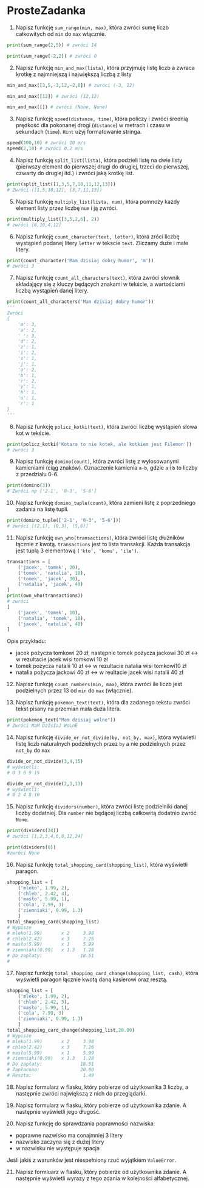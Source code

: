 # ProsteZadanka

1. Napisz funkcję `sum_range(min, max)`, która zwróci sumę liczb całkowitych od `min` do `max` włącznie.

```py
print(sum_range(2,5)) # zwróci 14

print(sum_range(-2,2)) # zwróci 0
```

2. Napisz funkcję `min_and_max(lista)`, która przyjmuję listę liczb a zwraca krotkę z najmniejszą i największą liczbą z listy

```py
min_and_max([3,5,-3,12,-2,0]) # zwróci (-3, 12)

min_and_max([12]) # zwróci (12,12)

min_and_max([]) # zwróci (None, None)
```

3. Napisz funkcję `speed(distance, time)`, która policzy i zwróci średnią prędkość dla pokonanej drogi (`distance`) w metrach i czasu w sekundach (`time`). `Hint` użyj formatowanie stringa.

```py
speed(100,10) # zwróci 10 m/s
speed(2,10) # zwróci 0.2 m/s
```

4. Napisz funkcję `split_list(lista)`, która podzieli listę na dwie listy (pierwszy element do pierwszej drugi do drugiej, trzeci do pierwszej, czwarty do drugiej itd.) i zwróci jaką krotkę list.

```py
print(split_list([1,3,5,7,10,11,12,13]))
# Zwróci ([1,5,10,12], [3,7,11,13])
```

5. Napisz funkcję `multiply_list(lista, num)`, która pomnoży każdy element listy przez liczbę `num` i ją zwróci.

```py
print(multiply_list([3,5,2,6], 2))
# zwróci [6,10,4,12]
```

6. Napisz funkcję `count_character(text, letter)`, która zróci liczbę wystąpień podanej litery `letter` w tekscie `text`. Zliczamy duże i małe litery.

```py
print(count_character('Mam dzisiaj dobry humor', 'm'))
# zwróci 3
```

7. Napisz funkcję `count_all_characters(text)`, która zwróci słownik składający się z kluczy będących znakami w tekście, a wartościami liczbą wystąpień danej litery.

```py
print(count_all_characters('Mam dzisiaj dobry humor'))
'''
Zwróci
{
    'm': 3,
    'a': 2,
    ' ': 3,
    'd': 2,
    'z': 1,
    'i': 2,
    's': 1,
    'j': 1,
    'o': 2,
    'b': 1,
    'r': 2,
    'y': 1,
    'h': 1,
    'u': 1,
    'r': 1
}
'''
```

8. Napisz funkcję `policz_kotki(text)`, która zwróci liczbę wystąpień słowa kot w tekście.

```py
print(policz_kotki('Kotara to nie kotek, ale kotkiem jest Filemon'))
# zwróci 3
```

9. Napisz funkcję `domino(count)`, która zwróci listę z wylosowanymi kamieniami (ciąg znaków). Oznaczenie kamienia `a-b`, gdzie `a` i `b` to liczby z przedziału 0-6.

```py
print(domino(3))
# Zwróci np ['2-1', '0-3', '5-6']
```

10. Napisz funkcję `domino_tuple(count)`, która zamieni listę z poprzedniego zadania na listę tupli.

```py
print(domino_tuple(['2-1', '0-3', '5-6']))
# zwróci [(2,1), (0,3), (5,6)]
```

11. Napisz funkcję `own_who(transactions)`, która zwróci listę dłużników łącznie z kwotą. `transactions` jest to lista transakcji. Każda transakcja jest tuplą 3 elementową `('kto', 'komu', 'ile')`.

```py
transactions = [
    ('jacek', 'tomek', 20),
    ('tomek', 'natalia', 10),
    ('tomek', 'jacek', 30),
    ('natalia', 'jacek', 40)
]
print(own_who(transactions))
# zwróci 
[
    ('jacek', 'tomek', 10),
    ('natalia', 'tomek', 10),
    ('jacek', 'natalia', 40)
]
```

Opis przykładu: 
- jacek pożycza tomkowi 20 zł, następnie tomek pożycza jackowi 30 zł <-> w rezultacie jacek wisi tomkowi 10 zł
- tomek pożycza natalii 10 zł <-> w rezultacie natalia wisi tomkowi10 zł
- natalia pożycza jackowi 40 zł <-> w reultacie jacek wisi natalii 40 zł

12. Napisz funkcję `count_numbers(min, max)`, która zwróci ile liczb jest podzielnych przez 13 od `min` do `max` (włącznie).

13. Napisz funkcję `pokemon_text(text)`, która dla zadanego tekstu zwróci tekst pisany na przemian mała duża litera.

```py
print(pokemon_text("Mam dzisiaj wolne"))
# Zwróci MaM DzIsIaJ WoLnE
```

14. Napisz funkcję `divide_or_not_divide(by, not_by, max)`, która wyświetli listę liczb naturalnych podzielnych przez `by` a nie podzielnych przez `not_by` do `max`

```py
divide_or_not_divide(3,4,15)
# wyświetli:
# 0 3 6 9 15

divide_or_not_divide(2,3,13)
# wyświetli:
# 0 2 4 8 10
```

15. Napisz funkcję `dividers(number)`, która zwróci listę podzielniki danej liczby dodatniej. Dla `number` nie będącej liczbą całkowitą dodatnio zwróć `None`.

```py
print(dividers(24))
# zwróci [1,2,3,4,6,8,12,24]

print(dividers(0))
#zwróci None
```

16. Napisz funkcję `total_shopping_card(shopping_list)`, która wyświetli paragon.

```py
shopping_list = [
    ('mleko', 1.99, 2),
    ('chleb', 2.42, 3),
    ('masło', 5.99, 1),
    ('cola', 7.99, 3)
    ('ziemniaki', 0.99, 1.3)
    ]
total_shopping_card(shopping_list)
# Wypisze
# mleko(1.99)       x 2     3.98
# chleb(2.42)       x 3     7.26
# masło(5.99)       x 1     5.99
# ziemniaki(0.99)   x 1.3   1.28
# Do zapłaty:              18.51
#
```

17. Napisz funkcję `total_shopping_card_change(shopping_list, cash)`, która wyświetli paragon łącznie kwotą daną kasierowi oraz resztą.

```py
shopping_list = [
    ('mleko', 1.99, 2),
    ('chleb', 2.42, 3),
    ('masło', 5.99, 1),
    ('cola', 7.99, 3)
    ('ziemniaki', 0.99, 1.3)
    ]
total_shopping_card_change(shopping_list,20.00)
# Wypisze
# mleko(1.99)       x 2     3.98
# chleb(2.42)       x 3     7.26
# masło(5.99)       x 1     5.99
# ziemniaki(0.99)   x 1.3   1.28
# Do zapłaty:              18.51
# Zapłacono:               20.00
# Reszta:                   1.49
```

18. Napisz formularz w flasku, który pobierze od użytkownika 3 liczby, a następnie zwróci największą z nich do przeglądarki.

19. Napisz formularz w flasku, który pobierze od użytkownika zdanie. A następnie wyświetli jego długość.

20. Napisz funkcję do sprawdzania poprawności nazwiska:
- poprawne nazwisko ma conajmniej 3 litery
- nazwisko zaczyna się z dużej litery
- w nazwisku nie występuje spacja

Jeśli jakiś z warunków jest niespełniony rzuć wyjątkiem `ValueError`.

21. Napisz formluarz w flasku, który pobierze od użytkownika zdanie. A następnie wyświetli wyrazy z tego zdania w kolejności alfabetycznej.

